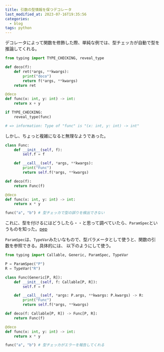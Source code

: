 ```yaml
---
title: 引数の型情報を保つデコレータ
last_modified_at: 2023-07-16T19:35:56
categories:
  - blog
tags: python
---
```


デコレータによって関数を修飾した際、単純な例では、型チェッカが自動で型を推論してくれる。

```python
from typing import TYPE_CHECKING, reveal_type

def deco(f):
    def ret(*args, **kwargs):
        print("doco")
        return f(*args, **kwargs)
    return ret

@deco
def func(x: int, y: int) -> int:
    return x + y

if TYPE_CHECKING:
    reveal_type(func)

# => information: Type of "func" is "(x: int, y: int) -> int"
```

しかし、ちょっと複雑になると無理なようであった。

```python
class Func:
    def __init__(self, f):
        self.f = f

    def __call__(self, *args, **kwargs):
        print("Func")
        return self.f(*args, **kwargs)

def deco(f):
    return Func(f)

@deco
def func(x: int, y: int) -> int:
    return x * y

func("a", "b") # 型チェッカで型の誤りを検出できない
```

これに、型を付けるにはどうしたら・・と思って調べていたら、`ParamSpec`というものを知った。[pep][pep]

`ParamSpec`は、`TypeVar`みたいなもので、型パラメータとして使うと、関数の引数を参照できる。具体的には、
以下のようにして使う。

```python
from typing import Callable, Generic, ParamSpec, TypeVar

P = ParamSpec("P")
R = TypeVar("R")

class Func(Generic[P, R]):
    def __init__(self, f: Callable[P, R]):
        self.f = f

    def __call__(self, *args: P.args, **kwargs: P.kwargs) -> R:
        print("Func")
        return self.f(*args, **kwargs)

def deco(f: Callable[P, R]) -> Func[P, R]:
    return Func(f)

@deco
def func(x: int, y: int) -> int:
    return x * y

func("a", "b") # 型チェッカがエラーを報告してくれる
```

<!-- link -->
[pep]: https://peps.python.org/pep-0612/
